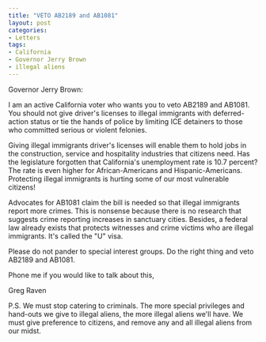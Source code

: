 ```yaml
---
title: "VETO AB2189 and AB1081"
layout: post
categories:
- Letters
tags:
- California
- Governor Jerry Brown
- illegal aliens
---
```


Governor Jerry Brown:

I am an active California voter who wants you to veto AB2189 and AB1081. You should not give driver's licenses to illegal immigrants with deferred-action status or tie the hands of police by limiting ICE detainers to those who committed serious or violent felonies.

Giving illegal immigrants driver's licenses will enable them to hold jobs in the construction, service and hospitality industries that citizens need. Has the legislature forgotten that California's unemployment rate is 10.7 percent? The rate is even higher for African-Americans and Hispanic-Americans. Protecting illegal immigrants is hurting some of our most vulnerable citizens!

Advocates for AB1081 claim the bill is needed so that illegal immigrants report more crimes. This is nonsense because there is no research that suggests crime reporting increases in sanctuary cities. Besides, a federal law already exists that protects witnesses and crime victims who are illegal immigrants. It's called the "U" visa.

Please do not pander to special interest groups. Do the right thing and veto AB2189 and AB1081.

Phone me if you would like to talk about this,

Greg Raven

P.S. We must stop catering to criminals. The more special privileges and hand-outs we give to illegal aliens, the more illegal aliens we'll have. We must give preference to citizens, and remove any and all illegal aliens from our midst.
